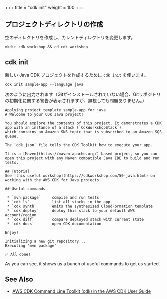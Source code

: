 +++
title = "cdk init"
weight = 100
+++

## プロジェクトディレクトリの作成

空のディレクトリを作成し、カレントディレクトリを変更します。

```
mkdir cdk_workshop && cd cdk_workshop
```

## cdk init

新しい Java CDK プロジェクトを作成するために `cdk init` を使います。

```
cdk init sample-app --language java
```

次のように出力されます（Gitがインストールされていない場合、Gitリポジトリの初期化に関する警告が表示されますが、無視しても問題ありません。）

```
Applying project template sample-app for java
# Welcome to your CDK Java project!

You should explore the contents of this project. It demonstrates a CDK app with an instance of a stack (`CdkWorkshopStack`)
which contains an Amazon SNS topic that is subscribed to an Amazon SQS queue.

The `cdk.json` file tells the CDK Toolkit how to execute your app.

It is a [Maven](https://maven.apache.org/) based project, so you can open this project with any Maven compatible Java IDE to build and run tests.

## Tutorial
See [this useful workshop](https://cdkworkshop.com/50-java.html) on working with the AWS CDK for Java projects.

## Useful commands

 * `mvn package`     compile and run tests
 * `cdk ls`          list all stacks in the app
 * `cdk synth`       emits the synthesized CloudFormation template
 * `cdk deploy`      deploy this stack to your default AWS account/region
 * `cdk diff`        compare deployed stack with current state
 * `cdk docs`        open CDK documentation

Enjoy!

Initializing a new git repository...
Executing 'mvn package'

✅ All done!
```

As you can see, it shows us a bunch of useful commands to get us started.

## See Also

- [AWS CDK Command Line Toolkit (cdk) in the AWS CDK User Guide](https://docs.aws.amazon.com/CDK/latest/userguide/tools.html)
